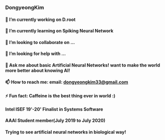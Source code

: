 ### DongyeongKim 


#### 🔭 I’m currently working on D.root
#### 🌱 I’m currently learning on Spiking Neural Network 
#### 👯 I’m looking to collaborate on ...
#### 🤔 I’m looking for help with ...
#### 💬 Ask me about basic Artificial Neural Networks! want to make the world more better about knowing AI!
#### 📫 How to reach me: email: dongyeongkim33@gmail.com
#### ⚡ Fun fact: Caffeine is the best thing ever in world :) 


#### Intel ISEF 19'-20' Finalist in Systems Software

#### AAAI Student member(July 2019 to July 2020)

#### Trying to see artificial neural networks in biological way!
